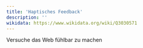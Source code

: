 ```yaml
---
title: 'Haptisches Feedback'
description: ''
wikidata: https://www.wikidata.org/wiki/Q3030571
---
```


Versuche das Web fühlbar zu machen
